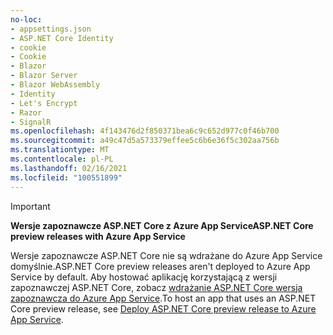 ```yaml
---
no-loc:
- appsettings.json
- ASP.NET Core Identity
- cookie
- Cookie
- Blazor
- Blazor Server
- Blazor WebAssembly
- Identity
- Let's Encrypt
- Razor
- SignalR
ms.openlocfilehash: 4f143476d2f850371bea6c9c652d977c0f46b700
ms.sourcegitcommit: a49c47d5a573379effee5c6b6e36f5c302aa756b
ms.translationtype: MT
ms.contentlocale: pl-PL
ms.lasthandoff: 02/16/2021
ms.locfileid: "100551899"
---
```

> [!IMPORTANT]
> <span data-ttu-id="a0209-101">**Wersje zapoznawcze ASP.NET Core z Azure App Service**</span><span class="sxs-lookup"><span data-stu-id="a0209-101">**ASP.NET Core preview releases with Azure App Service**</span></span>
>
> <span data-ttu-id="a0209-102">Wersje zapoznawcze ASP.NET Core nie są wdrażane do Azure App Service domyślnie.</span><span class="sxs-lookup"><span data-stu-id="a0209-102">ASP.NET Core preview releases aren't deployed to Azure App Service by default.</span></span> <span data-ttu-id="a0209-103">Aby hostować aplikację korzystającą z wersji zapoznawczej ASP.NET Core, zobacz [wdrażanie ASP.NET Core wersja zapoznawcza do Azure App Service](xref:host-and-deploy/azure-apps/index#deploy-aspnet-core-preview-release-to-azure-app-service).</span><span class="sxs-lookup"><span data-stu-id="a0209-103">To host an app that uses an ASP.NET Core preview release, see [Deploy ASP.NET Core preview release to Azure App Service](xref:host-and-deploy/azure-apps/index#deploy-aspnet-core-preview-release-to-azure-app-service).</span></span>
<!-- 
> [!IMPORTANT]
> **ASP.NET Core 3.0 with Azure App Service**
>
> ASP.NET Core 3.0 has not yet been deployed to Azure App Service. We hope to provide ASP.NET Core 3 on Azure App Service soon. To host an app that uses an ASP.NET Core 3.0:

* Treat ASP.NET Core 3.0 like a preview release for Azure App Service deployment.
* See [Deploy ASP.NET Core preview release to Azure App Service](xref:host-and-deploy/azure-apps/index#deploy-aspnet-core-preview-release-to-azure-app-service).
-->
